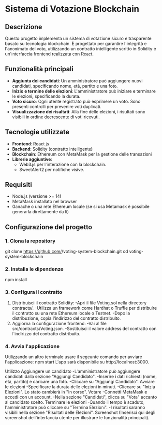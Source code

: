 # Sistema di Votazione Blockchain

## Descrizione
Questo progetto implementa un sistema di votazione sicuro e trasparente basato su tecnologia blockchain. È progettato per garantire l'integrità e l'anonimato del voto, utilizzando un contratto intelligente scritto in Solidity e un'interfaccia frontend realizzata con React.

## Funzionalità principali
- **Aggiunta dei candidati**: Un amministratore può aggiungere nuovi candidati, specificando nome, età, partito e una foto.
- **Inizio e termine delle elezioni**: L'amministratore può iniziare e terminare le elezioni, specificando la durata.
- **Voto sicuro**: Ogni utente registrato può esprimere un voto. Sono presenti controlli per prevenire voti duplicati.
- **Visualizzazione dei risultati**: Alla fine delle elezioni, i risultati sono visibili in ordine decrescente di voti ricevuti.

## Tecnologie utilizzate
- **Frontend**: React.js
- **Backend**: Solidity (contratto intelligente)
- **Blockchain**: Ethereum con MetaMask per la gestione delle transazioni
- **Librerie aggiuntive**: 
  - Web3.js per l'interazione con la blockchain.
  - SweetAlert2 per notifiche visive.

## Requisiti
- Node.js (versione >= 14)
- MetaMask installato nel browser
- Ganache o una rete Ethereum locale (se si usa Metamask è possibile generarla direttamente da lì)

## Configurazione del progetto

### 1. Clona la repository
  git clone https://github.com/<username>/voting-system-blockchain.git
  cd voting-system-blockchain
### 2. Installa le dipendenze
  npm install
### 3. Configura il contratto
  1) Distribuisci il contratto Solidity:
      -Apri il file Voting.sol nella directory contracts/.
      -Utilizza un framework come Hardhat o Truffle per distribuire il contratto su una rete Ethereum locale o Testnet.
      -Dopo la distribuzione, copia l'indirizzo del contratto distribuito.
  2) Aggiorna la configurazione frontend:
      -Vai al file src/contracts/Voting.json.
      -Sostituisci il valore address del contratto con l'indirizzo del contratto distribuito.
### 4. Avvia l'applicazione
  Utilizzando un altro terminale usare il segeunte comando per avviare l'applicazione:
  npm start
  L'app sarà disponibile su http://localhost:3000.

Utilizzo
Aggiungere un candidato
  -L'amministratore può aggiungere candidati dalla sezione "Aggiungi Candidato".
  -Inserire i dati richiesti (nome, età, partito) e caricare una foto.
  -Cliccare su "Aggiungi Candidato".
Avviare le elezioni
  -Specificare la durata delle elezioni in minuti.
  -Cliccare su "Inizia Elezioni". Lo stato cambierà in "In corso".
Votare
  -Connetti MetaMask e accedi con un account.
  -Nella sezione "Candidati", clicca su "Vota" accanto al candidato scelto.
Terminare le elezioni
  -Quando il tempo è scaduto, l'amministratore può cliccare su "Termina Elezioni".
  -I risultati saranno visibili nella sezione "Risultati delle Elezioni".
Screenshot
(Inserisci qui degli screenshot dell'interfaccia utente per illustrare le funzionalità principali).

